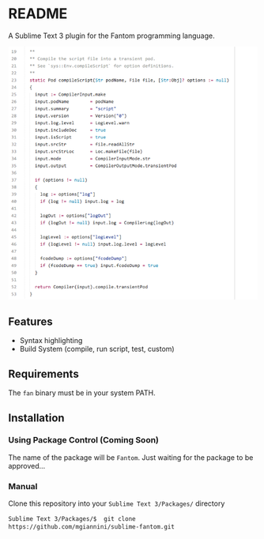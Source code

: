 # README

A Sublime Text 3 plugin for the Fantom programming language.

![screenshot][screenshot]

## Features

* Syntax highlighting
* Build System (compile, run script, test, custom)

## Requirements

The `fan` binary must be in your system PATH.

## Installation

### Using Package Control (Coming Soon)

The name of the package will be `Fantom`.
Just waiting for the package to be approved...

### Manual

Clone this repository into your `Sublime Text 3/Packages/` directory

```shell
Sublime Text 3/Packages/$  git clone https://github.com/mgiannini/sublime-fantom.git
```


[screenshot]: screenshot.png
